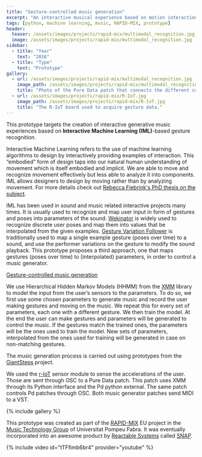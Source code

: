 ```yaml
---
title: "Gesture-controlled music generation"
excerpt: "An interactive musical experience based on motion interaction"
tags: [python, machine learning, music, RAPID-MIX, prototype]
header:
  teaser: /assets/images/projects/rapid-mix/multimodal_recognition.jpg
  image: /assets/images/projects/rapid-mix/multimodal_recognition.jpg
sidebar:
  - title: "Year"
    text: "2016"
  - title: "Type"
    text: "Prototype"
gallery:
  - url: /assets/images/projects/rapid-mix/multimodal_recognition.jpg
    image_path: /assets/images/projects/rapid-mix/multimodal_recognition.jpg
    title: "Photo of the Pure Data patch that connects the different components of the prototype."
  - url: /assets/images/projects/rapid-mix/R-IoT.jpg
    image_path: /assets/images/projects/rapid-mix/R-IoT.jpg
    title: "The R-IoT board used to acquire gesture data."
---
```


This prototype targets the creation of interactive generative music experiences based on **Interactive Machine Learning (IML)**-based gesture recognition.

Interactive Machine Learning refers to the use of machine learning algorithms to design by interactively providing examples of interaction. This “embodied” form of design taps into our natural human understanding of movement which is itself embodied and implicit. We are able to move and recognize movement effectively but less able to analyze it into components. IML allows designers to design by moving rather than by analyzing movement. For more details check out [Rebecca Fiebrink's PhD thesis on the subject](http://www.cs.princeton.edu/~fiebrink/Rebecca_Fiebrink/thesis.html).

IML has been used in sound and music related interactive projects many times. It is usually used to recognize and map user input in form of gestures and poses into parameters of the sound. [Wekinator](http://www.wekinator.org/) is widely used to recognize discrete user poses and map them into values that be interpolated from the given examples.  [Gesture Variation Follower](https://github.com/bcaramiaux/ofxGVF) is traditionally used to map a single example gesture (poses over time) to a sound, and use the performer variations on the gesture to modify the sound playback. This prototype proposes a third approach, one that maps gestures (poses over time) to (interpolated) parameters, in order to control a music generator.

<a class="embedly-card" data-card-controls="0" href="https://drive.google.com/open?id=0B7_Yy_acP_cnSW43YUJwS0NpbzA">Gesture-controlled music generation</a>
<script async src="//cdn.embedly.com/widgets/platform.js" charset="UTF-8"></script>

We use Hierarchical Hidden Markov Models (HHMM) from the [XMM](https://www.julesfrancoise.com/xmm/) library to model the input from the user’s sensors to the parameters. To do so, we first use some chosen parameters to generate music and record the user making gestures and moving on the music. We repeat this for every set of parameters, each one with a different gesture. We then train the model. At the end the user can make gestures and parameters will be generated to control the music. If the gestures match the trained ones, the parameters will be the ones used to train the model. New sets of parameters, interpolated from the ones used for training will be generated in case on non-matching gestures.

The music generation process is carried out using prototypes from the [GiantSteps](http://www.giantsteps-project.eu/#/) project. 

We used the [r-IoT](http://ismm.ircam.fr/riot/) sensor module to sense the accelerations of the user. Those are sent through OSC to a Pure Data patch. This patch uses XMM through its Python interface and the Pd python external. The same patch controls Pd patches through OSC. Both music generator patches send MIDI to a VST.

{% include gallery %}

This prototype was created as part of the [RAPID-MIX](http://rapidmix.goldsmithsdigital.com/) EU project in the [Music Technology Group](https://www.upf.edu/web/mtg) of Universitat Pompeu Fabra. It was eventually incorporated into an awesome product by [Reactable Systems](http://reactable.com/) called [SNAP](http://reactable.com/snap/).

{% include video id="tTFfimb6br4" provider="youtube" %}